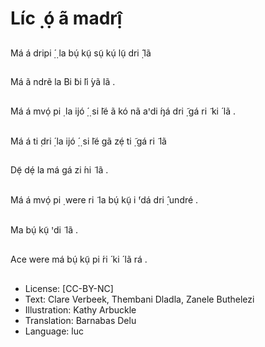 # Líc ̣ ọ́ ã madrị̂

##
Má á dripi
̣́ ̣ la bụ́ kụ̃ sụ̃ kụ́ lụ̃
dri ̣̂ lã


##
Má ã ndrẽ la Bi ̃bi ̃li ́yã lã .


##
Má á mvọ́ pi ̣ la ijó
̣́ ̣ si ̃lé
ã kó nã aꞌdi ́ŋá dri ̣̃ gá ri ̃ ki ́
lã .


##
Má á ti ̣dri ̣́ la ijó
̣́ ̣ si ̃lé
gã zẹ́ ti ̣̃ gá ri ̃ lã


##
Dẹ̃ dẹ́ la má gá zi ́ni ̃ lã .


##
Má á mvọ́ pi ̣ were ri ̃ la
bụ́ kụ̃ i ́ꞌdá dri ̣̂ undré .


##
Ma bụ́ kụ̃ ꞌdi ̃ lã .


##
Ace were má bụ́ kụ̃ pi ́ri ́
ki ́ lã rá .


##
* License: [CC-BY-NC]
* Text: Clare Verbeek, Thembani Dladla, Zanele Buthelezi
* Illustration: Kathy Arbuckle
* Translation: Barnabas Delu
* Language: luc
